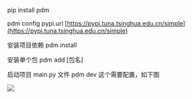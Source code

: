 pip install pdm

pdm config pypi.url [https://pypi.tuna.tsinghua.edu.cn/simple](https://pypi.tuna.tsinghua.edu.cn/simple)

安装项目依赖 pdm install

安装单个包 pdm add [包名]

启动项目 main.py 文件 pdm dev  这个需要配置，如下图

![](D:/download/youdaonote-pull-master/data/Technology/Python/python环境相关/images/WEBRESOURCE26bb25d15723b1fc6bb0ded9258fb982image.png)